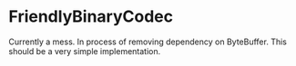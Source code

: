 FriendlyBinaryCodec
===================

Currently a mess. In process of removing dependency on ByteBuffer. This should be a
very simple implementation.